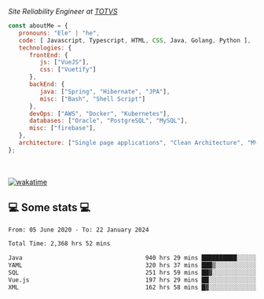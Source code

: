 <p><em>Site Reliability Engineer at <a href="https://www.totvs.com/">TOTVS</a></br>
</em></p>


```javascript
const aboutMe = {
   pronouns: "Ele" | "he",
   code: [ Javascript, Typescript, HTML, CSS, Java, Golang, Python ],
   technologies: {
      frontEnd: {
         js: ["VueJS"],
         css: ["Vuetify"]
      },
      backEnd: {
         java: ["Spring", "Hibernate", "JPA"],
         misc: ["Bash", "Shell Script"]
      },
      devOps: ["AWS", "Docker", "Kubernetes"],
      databases: ["Oracle", "PostgreSQL", "MySQL"],
      misc: ["firebase"],
   },
   architecture: ["Single page applications", "Clean Architecture", "MVC", "Microservices"],
};
```
</br></br>
[![wakatime](https://wakatime.com/badge/user/a3a8ed06-d304-4d6b-bc86-4adc418cdea7.svg)](https://wakatime.com/@a3a8ed06-d304-4d6b-bc86-4adc418cdea7)
<h2>💻 Some stats 💻</h2>

<!--START_SECTION:waka-->

```txt
From: 05 June 2020 - To: 22 January 2024

Total Time: 2,368 hrs 52 mins

Java                                   940 hrs 29 mins ██████████░░░░░░░░░░░░░░░   39.70 %
YAML                                   320 hrs 37 mins ███▒░░░░░░░░░░░░░░░░░░░░░   13.53 %
SQL                                    251 hrs 59 mins ██▓░░░░░░░░░░░░░░░░░░░░░░   10.64 %
Vue.js                                 197 hrs 29 mins ██░░░░░░░░░░░░░░░░░░░░░░░   08.34 %
XML                                    162 hrs 58 mins █▓░░░░░░░░░░░░░░░░░░░░░░░   06.88 %
```

<!--END_SECTION:waka-->
